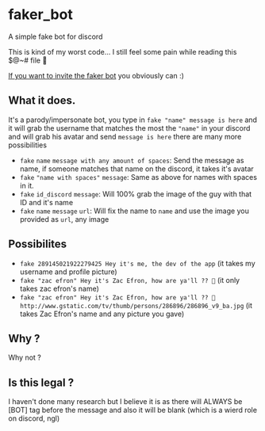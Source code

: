 # faker_bot
A simple fake bot for discord

This is kind of my worst code...
I still feel some pain while reading this $@~# file 🤣

[If you want to invite the faker bot](https://discord.com/api/oauth2/authorize?client_id=775425858558885888&permissions=537017408&scope=bot) you obviously can :)


## What it does.
It's a parody/impersonate bot, you type in ``fake "name" message is here`` and it will grab the username that matches the most the ``"name"`` 
in your discord and will grab his avatar and send ``message is here`` there are many more possibilities

- ``fake`` ``name`` ``message with any amount of spaces``: Send the message as name, if someone matches that name on the discord, it takes it's avatar
- ``fake`` ``"name with spaces"`` ``message``: Same as above for names with spaces in it.
- ``fake`` ``id_discord`` ``message``: Will 100% grab the image of the guy with that ID and it's name
- ``fake`` ``name`` ``message`` ``url``: Will fix the name to ``name`` and use the image you provided as ``url``, any image

## Possibilites
- ``fake 289145021922279425 Hey it's me, the dev of the app`` (it takes my username and profile picture)
- ``fake "zac efron" Hey it's Zac Efron, how are ya'll ?? 🤪`` (it only takes zac efron's name)
- ``fake "zac efron" Hey it's Zac Efron, how are ya'll ?? 🤪 http://www.gstatic.com/tv/thumb/persons/286896/286896_v9_ba.jpg`` (it takes Zac Efron's name and any picture you gave)

## Why ?
Why not ?

## Is this legal ?
I haven't done many research but I believe it is as there will ALWAYS be [BOT] tag before the message and also it will be blank (which is a wierd role on discord, ngl)
